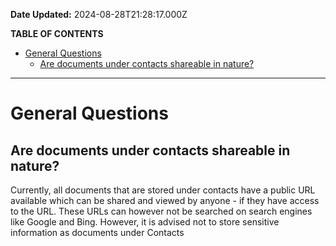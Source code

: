 **Date Updated:** 2024-08-28T21:28:17.000Z

**TABLE OF CONTENTS**

* [General Questions](#General-Questions)  
   * [Are documents under contacts shareable in nature?](#Are-documents-under-contacts-shareable-in-nature?)

---

# General Questions

## Are documents under contacts shareable in nature?

Currently, all documents that are stored under contacts have a public URL available which can be shared and viewed by anyone - if they have access to the URL. These URLs can however not be searched on search engines like Google and Bing. However, it is advised not to store sensitive information as documents under Contacts

##   

  